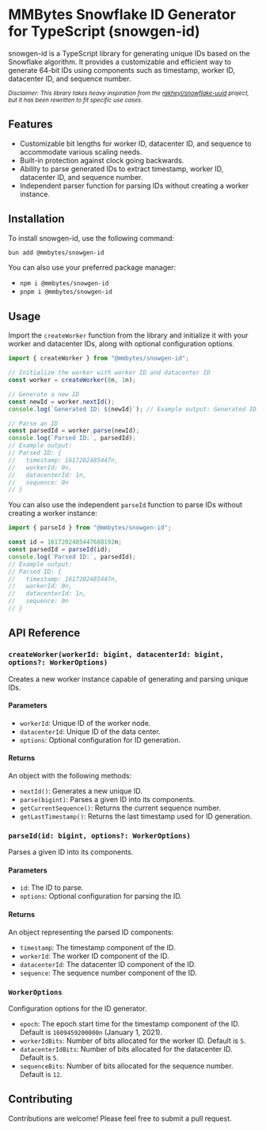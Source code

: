 # MMBytes Snowflake ID Generator for TypeScript (snowgen-id)

snowgen-id is a TypeScript library for generating unique IDs based on the Snowflake algorithm. It provides a customizable and efficient way to generate 64-bit IDs using components such as timestamp, worker ID, datacenter ID, and sequence number.

<sub>_Disclaimer: This library takes heavy inspiration from the [rakheyl/snowflake-uuid](https://github.com/rakheyl/snowflake-uuid) project, but it has been rewritten to fit specific use cases._</sub>

## Features

- Customizable bit lengths for worker ID, datacenter ID, and sequence to accommodate various scaling needs.
- Built-in protection against clock going backwards.
- Ability to parse generated IDs to extract timestamp, worker ID, datacenter ID, and sequence number.
- Independent parser function for parsing IDs without creating a worker instance.

## Installation

To install snowgen-id, use the following command:

```bash
bun add @mmbytes/snowgen-id
```

You can also use your preferred package manager:

- `npm i @mmbytes/snowgen-id`
- `pnpm i @mmbytes/snowgen-id`

## Usage

Import the `createWorker` function from the library and initialize it with your worker and datacenter IDs, along with optional configuration options.

```typescript
import { createWorker } from "@mmbytes/snowgen-id";

// Initialize the worker with worker ID and datacenter ID
const worker = createWorker(0n, 1n);

// Generate a new ID
const newId = worker.nextId();
console.log(`Generated ID: ${newId}`); // Example output: Generated ID: 1617202485447688192n

// Parse an ID
const parsedId = worker.parse(newId);
console.log(`Parsed ID:`, parsedId);
// Example output:
// Parsed ID: {
//   timestamp: 1617202485447n,
//   workerId: 0n,
//   datacenterId: 1n,
//   sequence: 0n
// }
```

You can also use the independent `parseId` function to parse IDs without creating a worker instance:

```typescript
import { parseId } from "@mmbytes/snowgen-id";

const id = 1617202485447688192n;
const parsedId = parseId(id);
console.log(`Parsed ID:`, parsedId);
// Example output:
// Parsed ID: {
//   timestamp: 1617202485447n,
//   workerId: 0n,
//   datacenterId: 1n,
//   sequence: 0n
// }
```

## API Reference

### `createWorker(workerId: bigint, datacenterId: bigint, options?: WorkerOptions)`

Creates a new worker instance capable of generating and parsing unique IDs.

#### Parameters

- `workerId`: Unique ID of the worker node.
- `datacenterId`: Unique ID of the data center.
- `options`: Optional configuration for ID generation.

#### Returns

An object with the following methods:

- `nextId()`: Generates a new unique ID.
- `parse(bigint)`: Parses a given ID into its components.
- `getCurrentSequence()`: Returns the current sequence number.
- `getLastTimestamp()`: Returns the last timestamp used for ID generation.

### `parseId(id: bigint, options?: WorkerOptions)`

Parses a given ID into its components.

#### Parameters

- `id`: The ID to parse.
- `options`: Optional configuration for parsing the ID.

#### Returns

An object representing the parsed ID components:

- `timestamp`: The timestamp component of the ID.
- `workerId`: The worker ID component of the ID.
- `datacenterId`: The datacenter ID component of the ID.
- `sequence`: The sequence number component of the ID.

### `WorkerOptions`

Configuration options for the ID generator.

- `epoch`: The epoch start time for the timestamp component of the ID. Default is `1609459200000n` (January 1, 2021).
- `workerIdBits`: Number of bits allocated for the worker ID. Default is `5`.
- `datacenterIdBits`: Number of bits allocated for the datacenter ID. Default is `5`.
- `sequenceBits`: Number of bits allocated for the sequence number. Default is `12`.

## Contributing

Contributions are welcome! Please feel free to submit a pull request.
